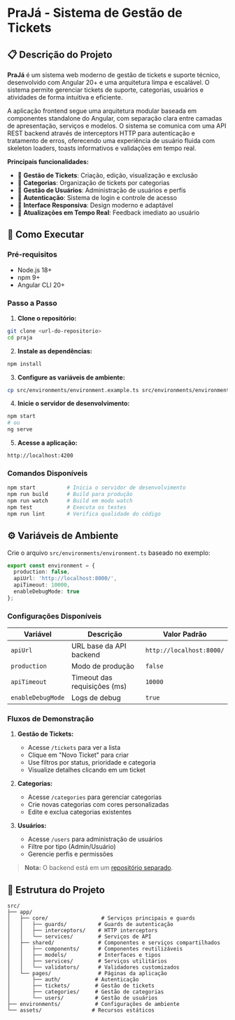 # PraJá - Sistema de Gestão de Tickets

## 📋 Descrição do Projeto

**PraJá** é um sistema web moderno de gestão de tickets e suporte técnico, desenvolvido com Angular 20+ e uma arquitetura limpa e escalável. O sistema permite gerenciar tickets de suporte, categorias, usuários e atividades de forma intuitiva e eficiente.

A aplicação frontend segue uma arquitetura modular baseada em componentes standalone do Angular, com separação clara entre camadas de apresentação, serviços e modelos. O sistema se comunica com uma API REST backend através de interceptors HTTP para autenticação e tratamento de erros, oferecendo uma experiência de usuário fluida com skeleton loaders, toasts informativos e validações em tempo real.

**Principais funcionalidades:**
- 🎫 **Gestão de Tickets**: Criação, edição, visualização e exclusão
- 📂 **Categorias**: Organização de tickets por categorias
- 👥 **Gestão de Usuários**: Administração de usuários e perfis
- 🔐 **Autenticação**: Sistema de login e controle de acesso
- 📱 **Interface Responsiva**: Design moderno e adaptável
- 🔄 **Atualizações em Tempo Real**: Feedback imediato ao usuário

## 🚀 Como Executar

### Pré-requisitos
- Node.js 18+ 
- npm 9+
- Angular CLI 20+

### Passo a Passo

1. **Clone o repositório:**
```bash
git clone <url-do-repositorio>
cd praja
```

2. **Instale as dependências:**
```bash
npm install
```

3. **Configure as variáveis de ambiente:**
```bash
cp src/environments/environment.example.ts src/environments/environment.ts
```

4. **Inicie o servidor de desenvolvimento:**
```bash
npm start
# ou
ng serve
```

5. **Acesse a aplicação:**
```
http://localhost:4200
```

### Comandos Disponíveis

```bash
npm start          # Inicia o servidor de desenvolvimento
npm run build      # Build para produção
npm run watch      # Build em modo watch
npm test           # Executa os testes
npm run lint       # Verifica qualidade do código
```

## ⚙️ Variáveis de Ambiente

Crie o arquivo `src/environments/environment.ts` baseado no exemplo:

```typescript
export const environment = {
  production: false,
  apiUrl: 'http://localhost:8000/',
  apiTimeout: 10000,
  enableDebugMode: true
};
```

### Configurações Disponíveis

| Variável | Descrição | Valor Padrão |
|----------|-----------|--------------|
| `apiUrl` | URL base da API backend | `http://localhost:8000/` |
| `production` | Modo de produção | `false` |
| `apiTimeout` | Timeout das requisições (ms) | `10000` |
| `enableDebugMode` | Logs de debug | `true` |


### Fluxos de Demonstração

1. **Gestão de Tickets:**
   - Acesse `/tickets` para ver a lista
   - Clique em "Novo Ticket" para criar
   - Use filtros por status, prioridade e categoria
   - Visualize detalhes clicando em um ticket

2. **Categorias:**
   - Acesse `/categories` para gerenciar categorias
   - Crie novas categorias com cores personalizadas
   - Edite e exclua categorias existentes

3. **Usuários:**
   - Acesse `/users` para administração de usuários
   - Filtre por tipo (Admin/Usuário)
   - Gerencie perfis e permissões


> **Nota:** O backend está em um [repositório separado](https://github.com/maviifreitass/praja-backend). 

## 📁 Estrutura do Projeto

```
src/
├── app/
│   ├── core/                 # Serviços principais e guards
│   │   ├── guards/          # Guards de autenticação
│   │   ├── interceptors/    # HTTP interceptors
│   │   └── services/        # Serviços de API
│   ├── shared/              # Componentes e serviços compartilhados
│   │   ├── components/      # Componentes reutilizáveis
│   │   ├── models/          # Interfaces e tipos
│   │   ├── services/        # Serviços utilitários
│   │   └── validators/      # Validadores customizados
│   └── pages/               # Páginas da aplicação
│       ├── auth/           # Autenticação
│       ├── tickets/        # Gestão de tickets
│       ├── categories/     # Gestão de categorias
│       └── users/          # Gestão de usuários
├── environments/           # Configurações de ambiente
└── assets/                # Recursos estáticos
```

